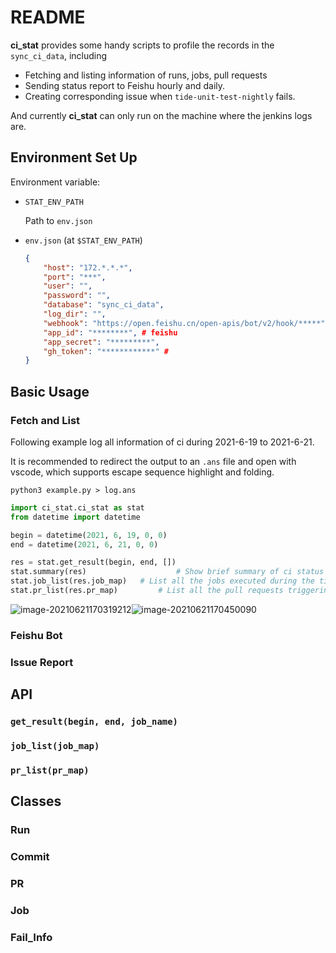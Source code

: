 # **README**

**ci_stat** provides some handy scripts to profile the records in the `sync_ci_data`, including 

- Fetching and listing information of runs, jobs, pull requests
- Sending status report to Feishu hourly and daily.
- Creating corresponding issue when `tide-unit-test-nightly` fails.

And currently **ci_stat** can only run on the machine where the jenkins logs are.

## Environment Set Up

Environment variable:

- `STAT_ENV_PATH`

  Path to `env.json`
- `env.json` (at `$STAT_ENV_PATH`)

  ```json
  {
      "host": "172.*.*.*",
      "port": "***",
      "user": "",
      "password": "",
      "database": "sync_ci_data",
      "log_dir": "",
      "webhook": "https://open.feishu.cn/open-apis/bot/v2/hook/*****",
      "app_id": "********", # feishu 
      "app_secret": "*********",
      "gh_token": "************" #
  }
  ```



## Basic Usage

### Fetch and List

Following example log all information of ci during 2021-6-19 to 2021-6-21.

It is recommended to redirect the output to an `.ans` file and open with vscode, which supports escape sequence highlight and folding. 

```shell
python3 example.py > log.ans
```

```python
import ci_stat.ci_stat as stat
from datetime import datetime

begin = datetime(2021, 6, 19, 0, 0)
end = datetime(2021, 6, 21, 0, 0)

res = stat.get_result(begin, end, []) 
stat.summary(res) 					 # Show brief summary of ci status during the time
stat.job_list(res.job_map)	 # List all the jobs executed during the time
stat.pr_list(res.pr_map) 		 # List all the pull requests triggering ci jobs
```

![image-20210621170319212](https://tva1.sinaimg.cn/large/008i3skNly1grpzx67rioj31fx0u0e5o.jpg)![image-20210621170450090](https://tva1.sinaimg.cn/large/008i3skNly1grpzykkq0xj31d10u01kx.jpg)

### Feishu Bot



### Issue Report







## API

### `get_result(begin, end, job_name)`

### `job_list(job_map)`

### `pr_list(pr_map)`



## Classes

### Run



### Commit



### PR



### Job



### Fail_Info





